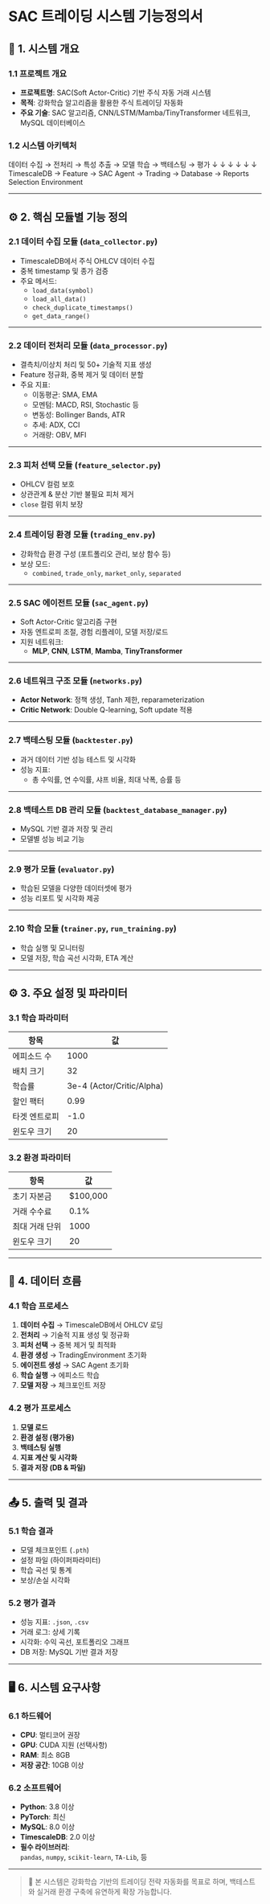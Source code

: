 # SAC 트레이딩 시스템 기능정의서

## 📌 1. 시스템 개요

### 1.1 프로젝트 개요
- **프로젝트명**: SAC(Soft Actor-Critic) 기반 주식 자동 거래 시스템  
- **목적**: 강화학습 알고리즘을 활용한 주식 트레이딩 자동화  
- **주요 기술**: SAC 알고리즘, CNN/LSTM/Mamba/TinyTransformer 네트워크, MySQL 데이터베이스  

### 1.2 시스템 아키텍처
데이터 수집   →   전처리   →   특성 추출   →   모델 학습   →   백테스팅   →   평가
     ↓              ↓              ↓               ↓              ↓           ↓
TimescaleDB   →   Feature   →   SAC Agent   →   Trading   →   Database   →   Reports
                      Selection                Environment


---

## ⚙️ 2. 핵심 모듈별 기능 정의

### 2.1 데이터 수집 모듈 (`data_collector.py`)
- TimescaleDB에서 주식 OHLCV 데이터 수집
- 중복 timestamp 및 종가 검증
- 주요 메서드:
  - `load_data(symbol)`
  - `load_all_data()`
  - `check_duplicate_timestamps()`
  - `get_data_range()`

---

### 2.2 데이터 전처리 모듈 (`data_processor.py`)
- 결측치/이상치 처리 및 50+ 기술적 지표 생성
- Feature 정규화, 중복 제거 및 데이터 분할
- 주요 지표:
  - 이동평균: SMA, EMA
  - 모멘텀: MACD, RSI, Stochastic 등
  - 변동성: Bollinger Bands, ATR
  - 추세: ADX, CCI
  - 거래량: OBV, MFI

---

### 2.3 피처 선택 모듈 (`feature_selector.py`)
- OHLCV 컬럼 보호
- 상관관계 & 분산 기반 불필요 피처 제거
- `close` 컬럼 위치 보장

---

### 2.4 트레이딩 환경 모듈 (`trading_env.py`)
- 강화학습 환경 구성 (포트폴리오 관리, 보상 함수 등)
- 보상 모드:
  - `combined`, `trade_only`, `market_only`, `separated`

---

### 2.5 SAC 에이전트 모듈 (`sac_agent.py`)
- Soft Actor-Critic 알고리즘 구현
- 자동 엔트로피 조절, 경험 리플레이, 모델 저장/로드
- 지원 네트워크:
  - **MLP**, **CNN**, **LSTM**, **Mamba**, **TinyTransformer**

---

### 2.6 네트워크 구조 모듈 (`networks.py`)
- **Actor Network**: 정책 생성, Tanh 제한, reparameterization
- **Critic Network**: Double Q-learning, Soft update 적용

---

### 2.7 백테스팅 모듈 (`backtester.py`)
- 과거 데이터 기반 성능 테스트 및 시각화
- 성능 지표:
  - 총 수익률, 연 수익률, 샤프 비율, 최대 낙폭, 승률 등

---

### 2.8 백테스트 DB 관리 모듈 (`backtest_database_manager.py`)
- MySQL 기반 결과 저장 및 관리
- 모델별 성능 비교 기능

---

### 2.9 평가 모듈 (`evaluator.py`)
- 학습된 모델을 다양한 데이터셋에 평가
- 성능 리포트 및 시각화 제공

---

### 2.10 학습 모듈 (`trainer.py`, `run_training.py`)
- 학습 실행 및 모니터링
- 모델 저장, 학습 곡선 시각화, ETA 계산

---

## ⚙️ 3. 주요 설정 및 파라미터

### 3.1 학습 파라미터
| 항목           | 값                 |
|----------------|--------------------|
| 에피소드 수    | 1000               |
| 배치 크기      | 32                 |
| 학습률         | 3e-4 (Actor/Critic/Alpha) |
| 할인 팩터      | 0.99               |
| 타겟 엔트로피  | -1.0               |
| 윈도우 크기    | 20                 |

### 3.2 환경 파라미터
| 항목           | 값         |
|----------------|------------|
| 초기 자본금     | $100,000   |
| 거래 수수료     | 0.1%       |
| 최대 거래 단위  | 1000       |
| 윈도우 크기     | 20         |

---

## 🔁 4. 데이터 흐름

### 4.1 학습 프로세스
1. **데이터 수집** → TimescaleDB에서 OHLCV 로딩  
2. **전처리** → 기술적 지표 생성 및 정규화  
3. **피처 선택** → 중복 제거 및 최적화  
4. **환경 생성** → TradingEnvironment 초기화  
5. **에이전트 생성** → SAC Agent 초기화  
6. **학습 실행** → 에피소드 학습  
7. **모델 저장** → 체크포인트 저장

### 4.2 평가 프로세스
1. **모델 로드**  
2. **환경 설정 (평가용)**  
3. **백테스팅 실행**  
4. **지표 계산 및 시각화**  
5. **결과 저장 (DB & 파일)**

---

## 📤 5. 출력 및 결과

### 5.1 학습 결과
- 모델 체크포인트 (`.pth`)
- 설정 파일 (하이퍼파라미터)
- 학습 곡선 및 통계
- 보상/손실 시각화

### 5.2 평가 결과
- 성능 지표: `.json`, `.csv`
- 거래 로그: 상세 기록
- 시각화: 수익 곡선, 포트폴리오 그래프
- DB 저장: MySQL 기반 결과 저장

---

## 🖥️ 6. 시스템 요구사항

### 6.1 하드웨어
- **CPU**: 멀티코어 권장  
- **GPU**: CUDA 지원 (선택사항)  
- **RAM**: 최소 8GB  
- **저장 공간**: 10GB 이상

### 6.2 소프트웨어
- **Python**: 3.8 이상  
- **PyTorch**: 최신  
- **MySQL**: 8.0 이상  
- **TimescaleDB**: 2.0 이상  
- **필수 라이브러리**:  
  `pandas`, `numpy`, `scikit-learn`, `TA-Lib`, 등

---

> 📣 본 시스템은 강화학습 기반의 트레이딩 전략 자동화를 목표로 하며, 백테스트와 실거래 환경 구축에 유연하게 확장 가능합니다.
